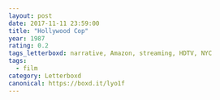 ```yaml
---
layout: post 
date: 2017-11-11 23:59:00
title: "Hollywood Cop"
year: 1987
rating: 0.2
tags_letterboxd: narrative, Amazon, streaming, HDTV, NYC
tags:
  - film
category: Letterboxd
canonical: https://boxd.it/lyo1f
---
```

